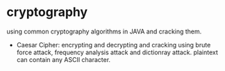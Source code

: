 # cryptography
using common cryptography algorithms in JAVA and cracking them.
- Caesar Cipher: encrypting and decrypting and cracking using brute force attack, frequency analysis attack and dictionray attack. plaintext can contain any ASCII character.
